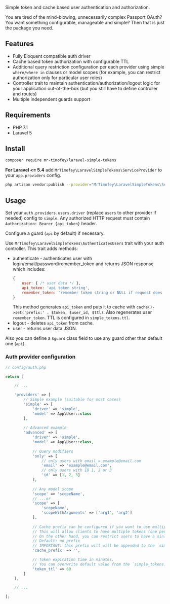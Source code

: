 Simple token and cache based user authentication and authorization.

You are tired of the mind-blowing, unnecessarily complex Passport OAuth?
You want something configurable, manageable and simple?
Then that is just the package you need.

## Features

* Fully Eloquent compatible auth driver
* Cache based token authorization with configurable TTL
* Additional query restriction configuration per each provider using simple `where/where in` clauses or model scopes
	(for example, you can restrict authorization only for particular user roles)
* Controller trait to maintain authentication/authorization/logout logic for your application out-of-the-box
	(but you still have to define controller and routes)
* Multiple independent guards support

## Requirements

* PHP 7.1
* Laravel 5

## Install

```bash
composer require mr-timofey/laravel-simple-tokens
```

**For Laravel <= 5.4** add `MrTimofey\LaravelSimpleTokens\ServiceProvider` to your `app.providers` config.

```bash
php artisan vendor:publish --provider="MrTimofey\LaravelSimpleTokens\ServiceProvider"
```

## Usage

Set your `auth.providers.users.driver` (replace `users` to other provider if needed) config to `simple`.
Any authorized HTTP request must contain `Authorization: Bearer {api_token}` header.

Configure a guard (`api` by default) if necessary.

Use `MrTimofey\LaravelSimpleTokens\AuthenticatesUsers` trait with your auth controller. This trait adds methods:
* authenticate - authenticates user with login/email/password/remember_token and returns JSON response which includes:
	```js
	{
		user: { /* user data */ },
		api_token: 'api token string',
		remember_token: 'remember token string or NULL if request does not have a "remember" flag'
	}
	```
	This method generates `api_token` and puts it to cache with `cache()->set('prefix:' . $token, $user_id, $ttl)`.
	Also regenerates user `remember_token`.
	TTL is configured in `simple_tokens.ttl`.
* logout - deletes `api_token` from cache.
* user - returns user data JSON.

Also you can define a `$guard` class field to use any guard other than default one (`api`).

### Auth provider configuration

```php
// config/auth.php

return [

	// ...

	'providers' => [
		// Simple example (suitable for most cases)
		'simple' => [
			'driver' => 'simple',
			'model' => App\User::class
		],
	
		// Advanced example
		'advanced' => [
			'driver' => 'simple',
			'model' => App\User::class,
			
			// Query modifiers
			'only' => [
				// only users with email = example@email.com
				'email' => 'example@email.com',
				// only users with ID 1, 2 or 3
				'id' => [1, 2, 3]
			],
			
			// Any model scope
			'scope' => 'scopeName',
			// ...or
			'scope' => [
				'scopeName',
				'scopeWithArguments' => ['arg1', 'arg2']
			],
			
			// Cache prefix can be configured if you want to use multiple independent providers.
			// This will allow clients to have multiple tokens (one per each unique prefix).
			// On the other hand, you can restrict users to have a sinlgle token by providing same prefix.
			// Default: no prefix
			// IMPORTANT: this prefix will will be appended to the `simple_tokens.cache_prefix` config entry.
			'cache_prefix' => '',

			// Token expiration time in minutes.
			// You can overwrite default value from the `simple_tokens.token_ttl` config entry here.
			'token_ttl' => 60
		]
	],

	// ...

];
```